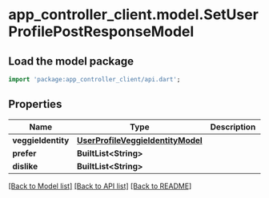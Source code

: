 # app_controller_client.model.SetUserProfilePostResponseModel

## Load the model package
```dart
import 'package:app_controller_client/api.dart';
```

## Properties
Name | Type | Description | Notes
------------ | ------------- | ------------- | -------------
**veggieIdentity** | [**UserProfileVeggieIdentityModel**](UserProfileVeggieIdentityModel.md) |  | 
**prefer** | **BuiltList&lt;String&gt;** |  | 
**dislike** | **BuiltList&lt;String&gt;** |  | 

[[Back to Model list]](../README.md#documentation-for-models) [[Back to API list]](../README.md#documentation-for-api-endpoints) [[Back to README]](../README.md)


